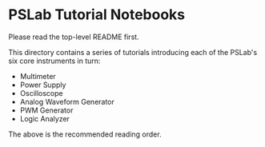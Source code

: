 # PSLab Tutorial Notebooks

Please read the top-level README first.

This directory contains a series of tutorials introducing each of the PSLab's six core instruments in turn:

- Multimeter
- Power Supply
- Oscilloscope
- Analog Waveform Generator
- PWM Generator
- Logic Analyzer

The above is the recommended reading order.
